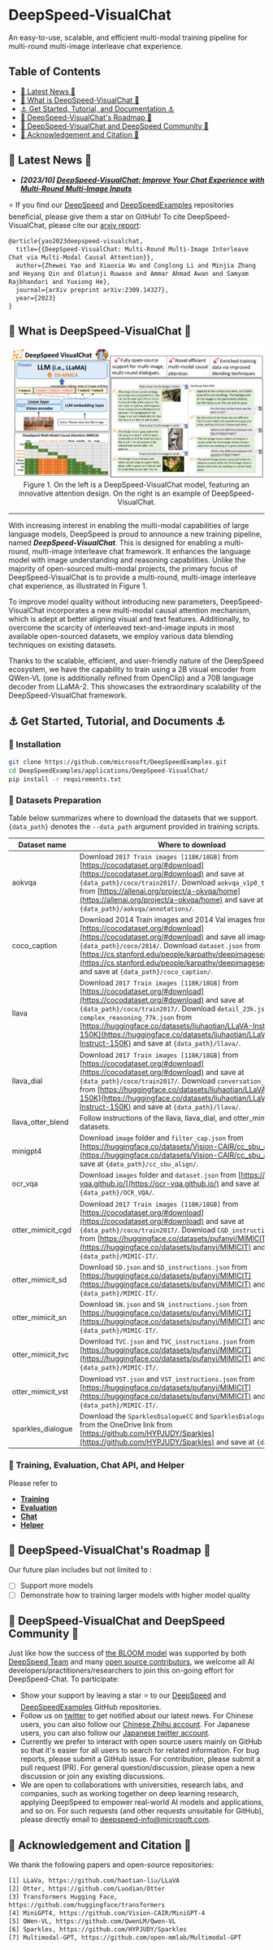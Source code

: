 # DeepSpeed-VisualChat

An easy-to-use, scalable, and efficient multi-modal training pipeline for multi-round multi-image interleave chat experience.


## Table of Contents

- [📰 Latest News 📰](#-latest-news-)
- [🚀 What is DeepSpeed-VisualChat 🚀️](#-what-is-deepspeed-visualchat-)
- [⚓ Get Started, Tutorial, and Documentation ⚓](#-get-started-tutorial-documentation-)
- [🌱 DeepSpeed-VisualChat's Roadmap 🌱](#-deepspeed-visualchats-roadmap-)
- [💬 DeepSpeed-VisualChat and DeepSpeed Community 💬](#-deepspeed-visualchat-and-deepspeed-community-)
- [🙏 Acknowledgement and Citation 🙏](#-acknowledgement-and-citation-)

<!-- markdown-toc end -->

## 📰 Latest News 📰

* ***[2023/10] [DeepSpeed-VisualChat: Improve Your Chat Experience with Multi-Round Multi-Image Inputs](https://github.com/microsoft/DeepSpeed/tree/master/blogs/deepspeed-visualchat/10-03-2023/README.md)***

⭐ If you find our [DeepSpeed](https://github.com/microsoft/DeepSpeed) and [DeepSpeedExamples](https://github.com/microsoft/DeepSpeedExamples) repositories beneficial, please give them a star on GitHub! To cite DeepSpeed-VisualChat, please cite our [arxiv report](https://arxiv.org/abs/2309.14327):

```
@article{yao2023deepspeed-visualchat,
  title={{DeepSpeed-VisualChat: Multi-Round Multi-Image Interleave Chat via Multi-Modal Causal Attention}},
  author={Zhewei Yao and Xiaoxia Wu and Conglong Li and Minjia Zhang and Heyang Qin and Olatunji Ruwase and Ammar Ahmad Awan and Samyam Rajbhandari and Yuxiong He},
  journal={arXiv preprint arXiv:2309.14327},
  year={2023}
}
```

## 🚀 What is DeepSpeed-VisualChat 🚀
<div align="center">

<img src="assets/hero-figure.png" alt="DeepSpeed-VisualChat Banner!"/>
Figure 1. On the left is a DeepSpeed-VisualChat model, featuring an innovative attention design. On the right is an example of DeepSpeed-VisualChat.

</div>

---

With increasing interest in enabling the multi-modal capabilities of large language models, DeepSpeed is proud to announce a new training pipeline, named ***DeepSpeed-VisualChat***. This is designed for enabling a multi-round, multi-image interleave chat framework. It enhances the language model with image understanding and reasoning capabilities. Unlike the majority of open-sourced multi-modal projects, the primary focus of DeepSpeed-VisualChat is to provide a multi-round, multi-image interleave chat experience, as illustrated in Figure 1.

To improve model quality without introducing new parameters, DeepSpeed-VisualChat incorporates a new multi-modal causal attention mechanism, which is adept at better aligning visual and text features. Additionally, to overcome the scarcity of interleaved text-and-image inputs in most available open-sourced datasets, we employ various data blending techniques on existing datasets.

Thanks to the scalable, efficient, and user-friendly nature of the DeepSpeed ecosystem, we have the capability to train using a 2B visual encoder from QWen-VL (one is additionally refined from OpenClip) and a 70B language decoder from LLaMA-2. This showcases the extraordinary scalability of the DeepSpeed-VisualChat framework.





## ⚓ Get Started, Tutorial, and Documents ⚓

### 🐼 Installation


```bash
git clone https://github.com/microsoft/DeepSpeedExamples.git
cd DeepSpeedExamples/applications/DeepSpeed-VisualChat/
pip install -r requirements.txt
```

### 🐼 Datasets Preparation

Table below summarizes where to download the datasets that we support. `{data_path}` denotes the `--data_path` argument provided in training scripts.

| Dataset name | Where to download |
|--------------|-------------------|
| aokvqa | Download `2017 Train images [118K/18GB]` from [https://cocodataset.org/#download](https://cocodataset.org/#download) and save at `{data_path}/coco/train2017/`. Download `aokvqa_v1p0_train.json` from [https://allenai.org/project/a-okvqa/home](https://allenai.org/project/a-okvqa/home) and save at `{data_path}/aokvqa/annotations/`. |
| coco_caption | Download 2014 Train images and 2014 Val images from [https://cocodataset.org/#download](https://cocodataset.org/#download) and save all images at `{data_path}/coco/2014/`. Download `dataset.json` from [https://cs.stanford.edu/people/karpathy/deepimagesent/coco.zip](https://cs.stanford.edu/people/karpathy/deepimagesent/coco.zip) and save at `{data_path}/coco_caption/`. |
| llava | Download `2017 Train images [118K/18GB]` from [https://cocodataset.org/#download](https://cocodataset.org/#download) and save at `{data_path}/coco/train2017/`. Download `detail_23k.json` and `complex_reasoning_77k.json` from [https://huggingface.co/datasets/liuhaotian/LLaVA-Instruct-150K](https://huggingface.co/datasets/liuhaotian/LLaVA-Instruct-150K) and save at `{data_path}/llava/`. |
| llava_dial | Download `2017 Train images [118K/18GB]` from [https://cocodataset.org/#download](https://cocodataset.org/#download) and save at `{data_path}/coco/train2017/`. Download `conversation_58k.json` from [https://huggingface.co/datasets/liuhaotian/LLaVA-Instruct-150K](https://huggingface.co/datasets/liuhaotian/LLaVA-Instruct-150K) and save at `{data_path}/llava/`. |
| llava_otter_blend | Follow instructions of the llava, llava_dial, and otter_mimicit_cgd datasets. |
| minigpt4 | Download `image` folder and `filter_cap.json` from [https://huggingface.co/datasets/Vision-CAIR/cc_sbu_align](https://huggingface.co/datasets/Vision-CAIR/cc_sbu_align) and save at `{data_path}/cc_sbu_align/`. |
| ocr_vqa |  Download `images` folder and `dataset.json` from [https://ocr-vqa.github.io/](https://ocr-vqa.github.io/) and save at `{data_path}/OCR_VQA/`. |
| otter_mimicit_cgd | Download `2017 Train images [118K/18GB]` from [https://cocodataset.org/#download](https://cocodataset.org/#download) and save at `{data_path}/coco/train2017/`. Download `CGD_instructions.json` from [https://huggingface.co/datasets/pufanyi/MIMICIT](https://huggingface.co/datasets/pufanyi/MIMICIT) and save at `{data_path}/MIMIC-IT/`. |
| otter_mimicit_sd | Download `SD.json` and `SD_instructions.json` from [https://huggingface.co/datasets/pufanyi/MIMICIT](https://huggingface.co/datasets/pufanyi/MIMICIT) and save at `{data_path}/MIMIC-IT/`. |
| otter_mimicit_sn | Download `SN.json` and `SN_instructions.json` from [https://huggingface.co/datasets/pufanyi/MIMICIT](https://huggingface.co/datasets/pufanyi/MIMICIT) and save at `{data_path}/MIMIC-IT/`. |
| otter_mimicit_tvc | Download `TVC.json` and `TVC_instructions.json` from [https://huggingface.co/datasets/pufanyi/MIMICIT](https://huggingface.co/datasets/pufanyi/MIMICIT) and save at `{data_path}/MIMIC-IT/`. |
| otter_mimicit_vst | Download `VST.json` and `VST_instructions.json` from [https://huggingface.co/datasets/pufanyi/MIMICIT](https://huggingface.co/datasets/pufanyi/MIMICIT) and save at `{data_path}/MIMIC-IT/`. |
| sparkles_dialogue | Download the `SparklesDialogueCC` and `SparklesDialogueVG` folders from the OneDrive link from [https://github.com/HYPJUDY/Sparkles](https://github.com/HYPJUDY/Sparkles) and save at `{data_path}/`. |

### 🐼 Training, Evaluation, Chat API, and Helper
Please refer to 
  - [**Training**](./training/README.md)
  - [**Evaluation**](./eval/README.md)
  - [**Chat**](./chat/README.md)
  - [**Helper**](./helper/README.md)


## 🌱 DeepSpeed-VisualChat's Roadmap 🌱

Our future plan includes but not limited to :
- [ ] Support more models
- [ ] Demonstrate how to training larger models with higher model quality

## 💬 DeepSpeed-VisualChat and DeepSpeed Community 💬

Just like how the success of [the BLOOM model](https://huggingface.co/bigscience/bloom) was supported by both [DeepSpeed Team](https://github.com/bigscience-workshop/Megatron-DeepSpeed) and many [open source contributors](https://huggingface.co/bigscience), we welcome all AI developers/practitioners/researchers to join this on-going effort for DeepSpeed-Chat. To participate:
- Show your support by leaving a star ⭐ to our [DeepSpeed](https://github.com/microsoft/DeepSpeed) and [DeepSpeedExamples](https://github.com/microsoft/DeepSpeedExamples) GitHub repositories.
- Follow us on [twitter](https://twitter.com/MSFTDeepSpeed) to get notified about our latest news. For Chinese users, you can also follow our [Chinese Zhihu account](https://www.zhihu.com/people/deepspeed). For Japanese users, you can also follow our [Japanese twitter account](https://twitter.com/MSFTDeepSpeedJP).
- Currently we prefer to interact with open source users mainly on GitHub so that it's easier for all users to search for related information. For bug reports, please submit a GitHub issue. For contribution, please submit a pull request (PR). For general question/discussion, please open a new discussion or join any existing discussions.
- We are open to collaborations with universities, research labs, and companies, such as working together on deep learning research, applying DeepSpeed to empower real-world AI models and applications, and so on. For such requests (and other requests unsuitable for GitHub), please directly email to deepspeed-info@microsoft.com.


## 🙏 Acknowledgement and Citation 🙏

We thank the following papers and open-source repositories:

    [1] LLaVa, https://github.com/haotian-liu/LLaVA
    [2] Otter, https://github.com/Luodian/Otter
    [3] Transformers Hugging Face, https://github.com/huggingface/transformers
    [4] MiniGPT4, https://github.com/Vision-CAIR/MiniGPT-4
    [5] QWen-VL, https://github.com/QwenLM/Qwen-VL
    [6] Sparkles, https://github.com/HYPJUDY/Sparkles
    [7] Multimodal-GPT, https://github.com/open-mmlab/Multimodal-GPT
